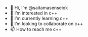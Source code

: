 - 👋 Hi, I’m @saitamasenseiok
- 👀 I’m interested in c++ 
- 🌱 I’m currently learning c++
- 💞️ I’m looking to collaborate on c++
- 📫 How to reach me c++

<!---
saitamasenseiok/saitamasenseiok is a ✨ special ✨ repository because its `README.md` (this file) appears on your GitHub profile.
You can click the Preview link to take a look at your changes.
--->
